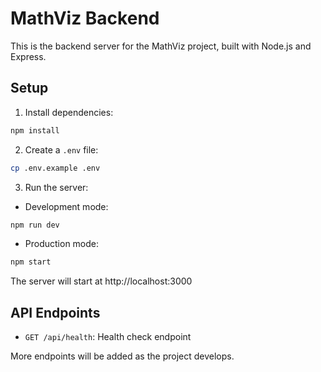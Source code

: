 # MathViz Backend

This is the backend server for the MathViz project, built with Node.js and Express.

## Setup

1. Install dependencies:
```bash
npm install
```

2. Create a `.env` file:
```bash
cp .env.example .env
```

3. Run the server:
- Development mode:
```bash
npm run dev
```
- Production mode:
```bash
npm start
```

The server will start at http://localhost:3000

## API Endpoints

- `GET /api/health`: Health check endpoint

More endpoints will be added as the project develops.

